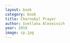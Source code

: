 ```yaml
---
layout: book
category: book
title: Chernobyl Prayer
author: Svetlana Alexeivich
year: 2019
image: cp.jpg
---
```

